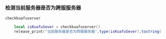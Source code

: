 ### 检测当前服务器是否为跨服服务器

`checkkuafuserver`

```lua
    local isKuafuSever = checkkuafuserver()
    release_print("当前服务器是否为跨服服务器",type(isKuafuSever),tostring(isKuafuSever))
```

<br />


